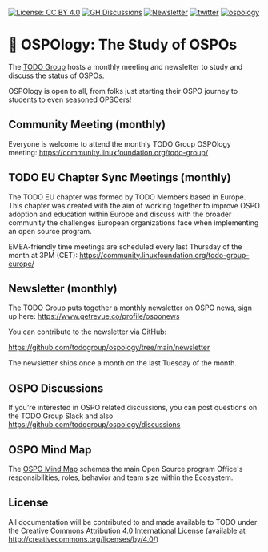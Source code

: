 [![License: CC BY 4.0](https://img.shields.io/badge/License-CC_BY_4.0-lightgrey.svg)](https://creativecommons.org/licenses/by/4.0/)
[![GH Discussions](https://img.shields.io/badge/OSPO-Discussions-green)](https://github.com/todogroup/ospology/discussions)
[![Newsletter](https://img.shields.io/badge/OSPO-Newsletter-%2300FFFF)](https://www.getrevue.co/profile/osponews)
[![twitter](https://img.shields.io/twitter/follow/todogroup?style=social)](https://twitter.com/todogroup)
[![ospology](https://img.shields.io/youtube/channel/subscribers/UCi-ELHAwzoYZvAs4FH-ShaA?style=social)](https://www.youtube.com/channel/UCi-ELHAwzoYZvAs4FH-ShaA)

# 📖 OSPOlogy: The Study of OSPOs

The [TODO Group](https://todogroup.org) hosts a monthly meeting and newsletter to study and discuss the status of OSPOs.

OSPOlogy is open to all, from folks just starting their OSPO journey to students to even seasoned OPSOers!

## Community Meeting (monthly)

Everyone is welcome to attend the monthly TODO Group OSPOlogy meeting: https://community.linuxfoundation.org/todo-group/

## TODO EU Chapter Sync Meetings (monthly)

The TODO EU chapter was formed by TODO Members based in Europe. This chapter was created with the aim of working together to improve OSPO adoption and education within Europe and discuss with the broader community the challenges European organizations face when implementing an open source program.

EMEA-friendly time meetings are scheduled every last Thursday of the month at 3PM (CET): https://community.linuxfoundation.org/todo-group-europe/

## Newsletter (monthly)

The TODO Group puts together a monthly newsletter on OSPO news, sign up here: https://www.getrevue.co/profile/osponews

You can contribute to the newsletter via GitHub:

https://github.com/todogroup/ospology/tree/main/newsletter

The newsletter ships once a month on the last Tuesday of the month.

## OSPO Discussions

If you're interested in OSPO related discussions, you can post questions on the TODO Group Slack and also https://github.com/todogroup/ospology/discussions

## OSPO Mind Map

The [OSPO Mind Map](https://github.com/todogroup/ospology/tree/main/ospo-mindmap) schemes the main Open Source program Office's responsibilities, roles, behavior and team size within the Ecosystem.

## License

All documentation will be contributed to and made available to TODO under the Creative Commons Attribution 4.0 International License (available at http://creativecommons.org/licenses/by/4.0/)
